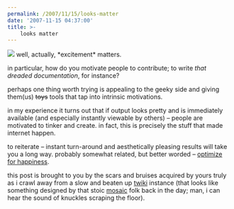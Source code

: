 ```yaml
---
permalink: /2007/11/15/looks-matter
date: '2007-11-15 04:37:00'
title: >-
    looks matter
---
```


<img src="http://blog.splitbody.com/assets/2007/11/15/bday_cake.jpg" data-align="right" data-hspace="10" />
well, actually, *excitement* matters.

in particular, how do you motivate people to contribute; to write *that
dreaded documentation*, for instance?

perhaps one thing worth trying is appealing to the geeky side and giving
them(us) ~~toys~~ tools that tap into intrinsic motivations.

in my experience it turns out that if output looks pretty and is
immediately available (and especially instantly viewable by others) –
people are motivated to tinker and create. in fact, this is precisely
the stuff that made internet happen.

to reiterate – instant turn-around and aesthetically pleasing results
will take you a long way. probably somewhat related, but better worded –
[optimize for
happiness](http://gettingreal.37signals.com/ch10_Optimize_for_Happiness.php).

this post is brought to you by the scars and bruises acquired by yours
truly as i crawl away from a slow and beaten up
[twiki](http://twiki.org/) instance (that looks like something designed
by that stoic
[mosaic](http://en.wikipedia.org/wiki/Mosaic_%28web_browser%29) folk
back in the day; man, i can hear the sound of knuckles scraping the
floor).
